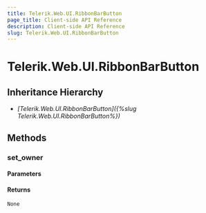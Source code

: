 ```yaml
---
title: Telerik.Web.UI.RibbonBarButton
page_title: Client-side API Reference
description: Client-side API Reference
slug: Telerik.Web.UI.RibbonBarButton
---
```


# Telerik.Web.UI.RibbonBarButton  

## Inheritance Hierarchy

* *[Telerik.Web.UI.RibbonBarButton]({%slug Telerik.Web.UI.RibbonBarButton%})*

## Methods

###  set_owner

#### Parameters

#### Returns

`None` 



